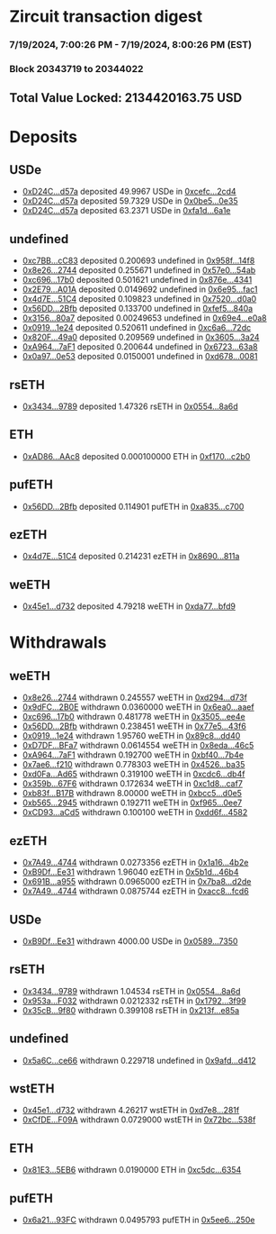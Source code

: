 # Zircuit transaction digest
### 7/19/2024, 7:00:26 PM - 7/19/2024, 8:00:26 PM (EST)
### Block 20343719 to 20344022

## Total Value Locked: 2134420163.75 USD

# Deposits
## USDe
- [0xD24C...d57a](https://etherscan.io/address/0xD24Cfe2d0fa81369ca6291c28ac5426e16B6d57a) deposited 49.9967 USDe in [0xcefc...2cd4](https://etherscan.io/tx/0xD24Cfe2d0fa81369ca6291c28ac5426e16B6d57a)
- [0xD24C...d57a](https://etherscan.io/address/0xD24Cfe2d0fa81369ca6291c28ac5426e16B6d57a) deposited 59.7329 USDe in [0x0be5...0e35](https://etherscan.io/tx/0xD24Cfe2d0fa81369ca6291c28ac5426e16B6d57a)
- [0xD24C...d57a](https://etherscan.io/address/0xD24Cfe2d0fa81369ca6291c28ac5426e16B6d57a) deposited 63.2371 USDe in [0xfa1d...6a1e](https://etherscan.io/tx/0xD24Cfe2d0fa81369ca6291c28ac5426e16B6d57a)
## undefined
- [0xc7BB...cC83](https://etherscan.io/address/0xc7BBbC180F10C12E6500ef07d23F340Fbb1BcC83) deposited 0.200693 undefined in [0x958f...14f8](https://etherscan.io/tx/0xc7BBbC180F10C12E6500ef07d23F340Fbb1BcC83)
- [0x8e26...2744](https://etherscan.io/address/0x8e26Ac6f3f328b5E5Cc35416ecd173DaAd502744) deposited 0.255671 undefined in [0x57e0...54ab](https://etherscan.io/tx/0x8e26Ac6f3f328b5E5Cc35416ecd173DaAd502744)
- [0xc696...17b0](https://etherscan.io/address/0xc696A13CF9012812cbd805407804704D038217b0) deposited 0.501621 undefined in [0x876e...4341](https://etherscan.io/tx/0xc696A13CF9012812cbd805407804704D038217b0)
- [0x2E79...A01A](https://etherscan.io/address/0x2E79c9715f4061f1Dc6bAAfFF58471fbfE9CA01A) deposited 0.0149692 undefined in [0x6e95...fac1](https://etherscan.io/tx/0x2E79c9715f4061f1Dc6bAAfFF58471fbfE9CA01A)
- [0x4d7E...51C4](https://etherscan.io/address/0x4d7E8Ea61703dBb42bB2286c9358d091cd2551C4) deposited 0.109823 undefined in [0x7520...d0a0](https://etherscan.io/tx/0x4d7E8Ea61703dBb42bB2286c9358d091cd2551C4)
- [0x56DD...2Bfb](https://etherscan.io/address/0x56DDCbc09713D2bA8dff06Ec008CbECf4b702Bfb) deposited 0.133700 undefined in [0xfef5...840a](https://etherscan.io/tx/0x56DDCbc09713D2bA8dff06Ec008CbECf4b702Bfb)
- [0x3156...80a7](https://etherscan.io/address/0x31561660bDe65d314a37d97D091FA9A62CC980a7) deposited 0.00249653 undefined in [0x69e4...e0a8](https://etherscan.io/tx/0x31561660bDe65d314a37d97D091FA9A62CC980a7)
- [0x0919...1e24](https://etherscan.io/address/0x091967bf235f573799669D20a2B991a404541e24) deposited 0.520611 undefined in [0xc6a6...72dc](https://etherscan.io/tx/0x091967bf235f573799669D20a2B991a404541e24)
- [0x820F...49a0](https://etherscan.io/address/0x820F74855ca99E07dFb6716b424661cfAE2B49a0) deposited 0.209569 undefined in [0x3605...3a24](https://etherscan.io/tx/0x820F74855ca99E07dFb6716b424661cfAE2B49a0)
- [0xA964...7aF1](https://etherscan.io/address/0xA964065CfB7AeBBB92F3ee5DC16B816f9d5E7aF1) deposited 0.200644 undefined in [0x6723...63a8](https://etherscan.io/tx/0xA964065CfB7AeBBB92F3ee5DC16B816f9d5E7aF1)
- [0x0a97...0e53](https://etherscan.io/address/0x0a97042Aca0aeF0b0Ab010b3e0cee80f77120e53) deposited 0.0150001 undefined in [0xd678...0081](https://etherscan.io/tx/0x0a97042Aca0aeF0b0Ab010b3e0cee80f77120e53)
## rsETH
- [0x3434...9789](https://etherscan.io/address/0x34349c5569e7B846c3558961552D2202760A9789) deposited 1.47326 rsETH in [0x0554...8a6d](https://etherscan.io/tx/0x34349c5569e7B846c3558961552D2202760A9789)
## ETH
- [0xAD86...AAc8](https://etherscan.io/address/0xAD86e1cbc6c12D2965c740a5Ed98C6042016AAc8) deposited 0.000100000 ETH in [0xf170...c2b0](https://etherscan.io/tx/0xAD86e1cbc6c12D2965c740a5Ed98C6042016AAc8)
## pufETH
- [0x56DD...2Bfb](https://etherscan.io/address/0x56DDCbc09713D2bA8dff06Ec008CbECf4b702Bfb) deposited 0.114901 pufETH in [0xa835...c700](https://etherscan.io/tx/0x56DDCbc09713D2bA8dff06Ec008CbECf4b702Bfb)
## ezETH
- [0x4d7E...51C4](https://etherscan.io/address/0x4d7E8Ea61703dBb42bB2286c9358d091cd2551C4) deposited 0.214231 ezETH in [0x8690...811a](https://etherscan.io/tx/0x4d7E8Ea61703dBb42bB2286c9358d091cd2551C4)
## weETH
- [0x45e1...d732](https://etherscan.io/address/0x45e1634D573f067EED133553c37c03c3AffFd732) deposited 4.79218 weETH in [0xda77...bfd9](https://etherscan.io/tx/0x45e1634D573f067EED133553c37c03c3AffFd732)
# Withdrawals
## weETH
- [0x8e26...2744](https://etherscan.io/address/0x8e26Ac6f3f328b5E5Cc35416ecd173DaAd502744) withdrawn 0.245557 weETH in [0xd294...d73f](https://etherscan.io/tx/0x8e26Ac6f3f328b5E5Cc35416ecd173DaAd502744)
- [0x9dFC...2B0E](https://etherscan.io/address/0x9dFC156fEBD4F8E149aFC34dCA3102f2130E2B0E) withdrawn 0.0360000 weETH in [0x6ea0...aaef](https://etherscan.io/tx/0x9dFC156fEBD4F8E149aFC34dCA3102f2130E2B0E)
- [0xc696...17b0](https://etherscan.io/address/0xc696A13CF9012812cbd805407804704D038217b0) withdrawn 0.481778 weETH in [0x3505...ee4e](https://etherscan.io/tx/0xc696A13CF9012812cbd805407804704D038217b0)
- [0x56DD...2Bfb](https://etherscan.io/address/0x56DDCbc09713D2bA8dff06Ec008CbECf4b702Bfb) withdrawn 0.238451 weETH in [0x77e5...43f6](https://etherscan.io/tx/0x56DDCbc09713D2bA8dff06Ec008CbECf4b702Bfb)
- [0x0919...1e24](https://etherscan.io/address/0x091967bf235f573799669D20a2B991a404541e24) withdrawn 1.95760 weETH in [0x89c8...dd40](https://etherscan.io/tx/0x091967bf235f573799669D20a2B991a404541e24)
- [0xD7DF...BFa7](https://etherscan.io/address/0xD7DF7E085214743530afF339aFC420c7c720BFa7) withdrawn 0.0614554 weETH in [0x8eda...46c5](https://etherscan.io/tx/0xD7DF7E085214743530afF339aFC420c7c720BFa7)
- [0xA964...7aF1](https://etherscan.io/address/0xA964065CfB7AeBBB92F3ee5DC16B816f9d5E7aF1) withdrawn 0.192700 weETH in [0xbf40...7b4e](https://etherscan.io/tx/0xA964065CfB7AeBBB92F3ee5DC16B816f9d5E7aF1)
- [0x7ae6...f210](https://etherscan.io/address/0x7ae63B6457c1Fb0DeAB171485639A1B71a8Ff210) withdrawn 0.778303 weETH in [0x4526...ba35](https://etherscan.io/tx/0x7ae63B6457c1Fb0DeAB171485639A1B71a8Ff210)
- [0xd0Fa...Ad65](https://etherscan.io/address/0xd0FacA2c57B885Dba27C4b845F3b5C6A8d49Ad65) withdrawn 0.319100 weETH in [0xcdc6...db4f](https://etherscan.io/tx/0xd0FacA2c57B885Dba27C4b845F3b5C6A8d49Ad65)
- [0x359b...67F6](https://etherscan.io/address/0x359bD92C1453EEdC0a88c66F3036DCEF970867F6) withdrawn 0.172634 weETH in [0xc1d8...caf7](https://etherscan.io/tx/0x359bD92C1453EEdC0a88c66F3036DCEF970867F6)
- [0xb83f...B17B](https://etherscan.io/address/0xb83fA1d4d52E773080BE213Ed77E3ce618e2B17B) withdrawn 8.00000 weETH in [0xbcc5...d0e5](https://etherscan.io/tx/0xb83fA1d4d52E773080BE213Ed77E3ce618e2B17B)
- [0xb565...2945](https://etherscan.io/address/0xb565Fa1ae72124335F1f76C6Ddacf2526e7D2945) withdrawn 0.192711 weETH in [0xf965...0ee7](https://etherscan.io/tx/0xb565Fa1ae72124335F1f76C6Ddacf2526e7D2945)
- [0xCD93...aCd5](https://etherscan.io/address/0xCD93a755A5099B43A2B05517e3df84151bdAaCd5) withdrawn 0.100100 weETH in [0xdd6f...4582](https://etherscan.io/tx/0xCD93a755A5099B43A2B05517e3df84151bdAaCd5)
## ezETH
- [0x7A49...4744](https://etherscan.io/address/0x7A493Be5c2ce014cD049Bf178a1ac0Db1B434744) withdrawn 0.0273356 ezETH in [0x1a16...4b2e](https://etherscan.io/tx/0x7A493Be5c2ce014cD049Bf178a1ac0Db1B434744)
- [0xB9Df...Ee31](https://etherscan.io/address/0xB9Df1Ac065Aba19Fb4a23328784665B9b19dEe31) withdrawn 1.96040 ezETH in [0x5b1d...46b4](https://etherscan.io/tx/0xB9Df1Ac065Aba19Fb4a23328784665B9b19dEe31)
- [0x691B...a955](https://etherscan.io/address/0x691Bc3E492aDC120f7941A6Fd7FC5D1AF3aba955) withdrawn 0.0965000 ezETH in [0x7ba8...d2de](https://etherscan.io/tx/0x691Bc3E492aDC120f7941A6Fd7FC5D1AF3aba955)
- [0x7A49...4744](https://etherscan.io/address/0x7A493Be5c2ce014cD049Bf178a1ac0Db1B434744) withdrawn 0.0875744 ezETH in [0xacc8...fcd6](https://etherscan.io/tx/0x7A493Be5c2ce014cD049Bf178a1ac0Db1B434744)
## USDe
- [0xB9Df...Ee31](https://etherscan.io/address/0xB9Df1Ac065Aba19Fb4a23328784665B9b19dEe31) withdrawn 4000.00 USDe in [0x0589...7350](https://etherscan.io/tx/0xB9Df1Ac065Aba19Fb4a23328784665B9b19dEe31)
## rsETH
- [0x3434...9789](https://etherscan.io/address/0x34349c5569e7B846c3558961552D2202760A9789) withdrawn 1.04534 rsETH in [0x0554...8a6d](https://etherscan.io/tx/0x34349c5569e7B846c3558961552D2202760A9789)
- [0x953a...F032](https://etherscan.io/address/0x953a5F597Ce881Ea487403775410aaEf53dDF032) withdrawn 0.0212332 rsETH in [0x1792...3f99](https://etherscan.io/tx/0x953a5F597Ce881Ea487403775410aaEf53dDF032)
- [0x35cB...9f80](https://etherscan.io/address/0x35cBF3b799cB2bD7200D276a83FD3AB198299f80) withdrawn 0.399108 rsETH in [0x213f...e85a](https://etherscan.io/tx/0x35cBF3b799cB2bD7200D276a83FD3AB198299f80)
## undefined
- [0x5a6C...ce66](https://etherscan.io/address/0x5a6C51f14759955AF82a4BC8C290FAD40251ce66) withdrawn 0.229718 undefined in [0x9afd...d412](https://etherscan.io/tx/0x5a6C51f14759955AF82a4BC8C290FAD40251ce66)
## wstETH
- [0x45e1...d732](https://etherscan.io/address/0x45e1634D573f067EED133553c37c03c3AffFd732) withdrawn 4.26217 wstETH in [0xd7e8...281f](https://etherscan.io/tx/0x45e1634D573f067EED133553c37c03c3AffFd732)
- [0xCfDE...F09A](https://etherscan.io/address/0xCfDEc61763B26684ce66B4bbd29F6fEb575BF09A) withdrawn 0.0729000 wstETH in [0x72bc...538f](https://etherscan.io/tx/0xCfDEc61763B26684ce66B4bbd29F6fEb575BF09A)
## ETH
- [0x81E3...5EB6](https://etherscan.io/address/0x81E37B34172c67de2BB9ec9a54a7509374695EB6) withdrawn 0.0190000 ETH in [0xc5dc...6354](https://etherscan.io/tx/0x81E37B34172c67de2BB9ec9a54a7509374695EB6)
## pufETH
- [0x6a21...93FC](https://etherscan.io/address/0x6a216EDDa2d855b2FE94187f0686c987Cab993FC) withdrawn 0.0495793 pufETH in [0x5ee6...250e](https://etherscan.io/tx/0x6a216EDDa2d855b2FE94187f0686c987Cab993FC)
